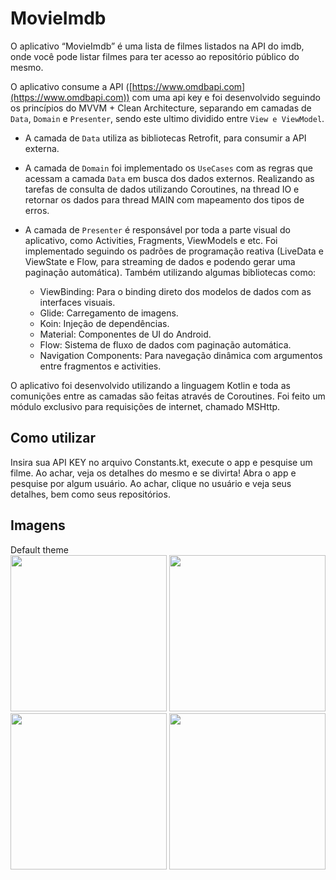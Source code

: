 # MovieImdb

O aplicativo “MovieImdb” é uma lista de filmes listados na API do imdb, onde você pode listar filmes para ter acesso ao repositório público do mesmo.

O aplicativo consume a API ([https://www.omdbapi.com](https://www.omdbapi.com)) com uma api key e foi desenvolvido seguindo os princípios do MVVM + Clean Architecture, separando em camadas de `Data`, `Domain` e `Presenter`, sendo este ultimo dividido entre `View e ViewModel`.

- A camada de `Data` utiliza as bibliotecas Retrofit, para consumir a API externa.

- A camada de `Domain` foi implementado os `UseCases` com as regras que acessam a camada `Data` em busca dos dados externos. Realizando as tarefas de consulta de dados utilizando Coroutines, na thread IO e retornar os dados para thread MAIN com mapeamento dos tipos de erros.

- A camada de `Presenter` é responsável por toda a parte visual do aplicativo, como Activities, Fragments, ViewModels e etc. Foi implementado seguindo os padrões de programação reativa (LiveData e ViewState e Flow, para streaming de dados e podendo gerar uma paginação automática).
  Também utilizando algumas bibliotecas como:
    - ViewBinding: Para o binding direto dos modelos de dados com as interfaces visuais.
    - Glide: Carregamento de imagens.
    - Koin: Injeção de dependências.
    - Material: Componentes de UI do Android.
    - Flow: Sistema de fluxo de dados com paginação automática.
    - Navigation Components: Para navegação dinâmica com argumentos entre fragmentos e activities.

O aplicativo foi desenvolvido utilizando a linguagem Kotlin e toda as comunições entre as camadas são feitas através de Coroutines. Foi feito um módulo exclusivo para requisições de internet, chamado MSHttp.


## Como utilizar
Insira sua API KEY no arquivo Constants.kt, execute o app e pesquise um filme. Ao achar, veja os detalhes do mesmo e se divirta!
Abra o app e pesquise por algum usuário. Ao achar, clique no usuário e veja seus detalhes, bem como seus repositórios.

## Imagens

Default theme <br>
<img src="https://github-production-user-asset-6210df.s3.amazonaws.com/30272949/238058249-8e44e180-4e8d-4a9e-94e4-6806a504c98c.png" width="250">
<img src="https://github-production-user-asset-6210df.s3.amazonaws.com/30272949/238058344-724b40f2-01eb-4a61-ae48-d42712b70aa3.png" width="250">
<img src="https://github-production-user-asset-6210df.s3.amazonaws.com/30272949/238058399-1de7bc56-62b0-4ce6-b2af-f3af56c7a4d0.png" width="250">
<img src="https://user-images.githubusercontent.com/30272949/238058475-1db2efc1-6a80-480c-900d-3caac4a556cb.png" width="250">
